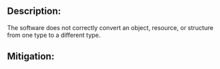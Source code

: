 ## Description:

The software does not correctly convert an object, resource, or structure from one type to a different type.



## Mitigation:
